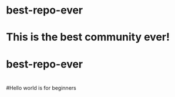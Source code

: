 # best-repo-ever
# This is the best community ever!
# best-repo-ever
#
#Hello world is for beginners
